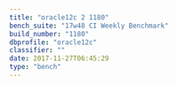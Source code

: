 ```yaml
---
title: "oracle12c 2 1180"
bench_suite: "17w48 CI Weekly Benchmark"
build_number: "1180"
dbprofile: "oracle12c"
classifier: ""
date: 2017-11-27T06:45:29
type: "bench"
---
```

